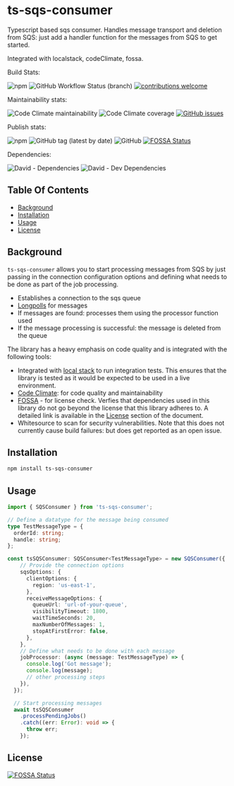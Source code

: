 # ts-sqs-consumer

Typescript based sqs consumer. Handles message transport and deletion from
SQS: just add a handler function for the messages from SQS to get started.

Integrated with localstack, codeClimate, fossa.

Build Stats:

![npm](https://img.shields.io/npm/dm/ts-sqs-consumer)
![GitHub Workflow Status (branch)](https://github.com/sshivananda/ts-sqs-consumer/workflows/Node.js%20CI/badge.svg?event=push)
[![contributions welcome](https://img.shields.io/badge/contributions-welcome-brightgreen.svg)](https://github.com/sshivananda/ts-sqs-consumer/issues)

Maintainability stats:

![Code Climate maintainability](https://img.shields.io/codeclimate/maintainability-percentage/sshivananda/ts-sqs-consumer)
![Code Climate coverage](https://img.shields.io/codeclimate/coverage/sshivananda/ts-sqs-consumer)
[![GitHub issues](https://img.shields.io/github/issues/sshivananda/ts-sqs-consumer?label=Open%20Issues)](https://github.com/sshivananda/ts-sqs-consumer/issues)

Publish stats:

![npm](https://img.shields.io/npm/v/ts-sqs-consumer)
![GitHub tag (latest by date)](https://img.shields.io/github/v/tag/sshivananda/ts-sqs-consumer?label=Git%20Tag)
![GitHub](https://img.shields.io/github/license/sshivananda/ts-sqs-consumer)
[![FOSSA Status](https://app.fossa.io/api/projects/git%2Bgithub.com%2Fsshivananda%2Fts-sqs-consumer.svg?type=shield)](https://app.fossa.io/projects/git%2Bgithub.com%2Fsshivananda%2Fts-sqs-consumer?ref=badge_shield)

Dependencies:

![David - Dependencies](https://img.shields.io/david/sshivananda/ts-sqs-consumer)
![David - Dev Dependencies](https://img.shields.io/david/dev/sshivananda/ts-sqs-consumer?color=green)

## Table Of Contents

- [Background](#background)
- [Installation](#installation)
- [Usage](#usage)
- [License](#license)

## Background

`ts-sqs-consumer` allows you to start processing messages from SQS by just
passing in the connection configuration options and defining what needs to
be done as part of the job processing.

- Establishes a connection to the sqs queue
- [Longpolls](https://docs.aws.amazon.com/AWSSimpleQueueService/latest/SQSDeveloperGuide/sqs-short-and-long-polling.html)
  for messages
- If messages are found: processes them using the processor function used
- If the message processing is successful: the message is deleted from the queue

The library has a heavy emphasis on code quality and is integrated with
the following tools:

- Integrated with [local stack](https://localstack.cloud/) to run integration tests. This
  ensures that the library is tested as it would be expected to be used in a live environment.
- [Code Climate](https://codeclimate.com/github/sshivananda/ts-sqs-consumer/): for code quality and maintainability
- [FOSSA](https://app.fossa.io/projects/git%2Bgithub.com%2Fsshivananda%2Fts-sqs-consumer) - for license check. Verfies that dependencies used in this library
  do not go beyond the license that this library adheres to. A detailed link
  is available in the [License](##License) section of the document.
- Whitesource to scan for security vulnerabilities. Note that this does not
  currently cause build failures: but does get reported as an open issue.

## Installation

```bash
npm install ts-sqs-consumer
```

## Usage

```ts
import { SQSConsumer } from 'ts-sqs-consumer';

// Define a datatype for the message being consumed
type TestMessageType = {
  orderId: string;
  handle: string;
};

const tsSQSConsumer: SQSConsumer<TestMessageType> = new SQSConsumer({
    // Provide the connection options
    sqsOptions: {
      clientOptions: {
        region: 'us-east-1',
      },
      receiveMessageOptions: {
        queueUrl: 'url-of-your-queue',
        visibilityTimeout: 1800,
        waitTimeSeconds: 20,
        maxNumberOfMessages: 1,
        stopAtFirstError: false,
      },
    },
    // Define what needs to be done with each message
    jobProcessor: (async (message: TestMessageType) => {
      console.log('Got message');
      console.log(message);
      // other processing steps
    }),
  });

  // Start processing messages
  await tsSQSConsumer
    .processPendingJobs()
    .catch((err: Error): void => {
      throw err;
    });
```

## License

[![FOSSA Status](https://app.fossa.io/api/projects/git%2Bgithub.com%2Fsshivananda%2Fts-sqs-consumer.svg?type=large)](https://app.fossa.io/projects/git%2Bgithub.com%2Fsshivananda%2Fts-sqs-consumer?ref=badge_large)
